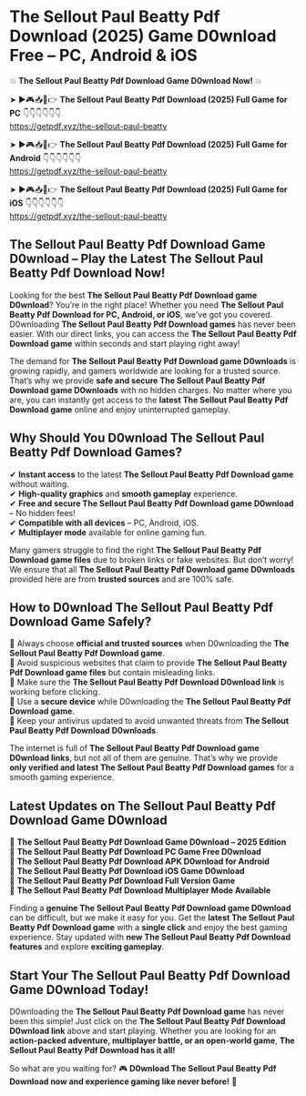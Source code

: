 # The Sellout Paul Beatty Pdf Download (2025) Game D0wnload Free – PC, Android & iOS

💥 **The Sellout Paul Beatty Pdf Download Game D0wnload Now!** 💥  

➤ ►🎮📥📱👉 **The Sellout Paul Beatty Pdf Download (2025) Full Game for PC** 👇👇👇👇👇👇  
https://getpdf.xyz/the-sellout-paul-beatty  

➤ ►🎮📥📱👉 **The Sellout Paul Beatty Pdf Download (2025) Full Game for Android** 👇👇👇👇👇👇  
https://getpdf.xyz/the-sellout-paul-beatty  

➤ ►🎮📥📱👉 **The Sellout Paul Beatty Pdf Download (2025) Full Game for iOS** 👇👇👇👇👇👇  
https://getpdf.xyz/the-sellout-paul-beatty  

## The Sellout Paul Beatty Pdf Download Game D0wnload – Play the Latest The Sellout Paul Beatty Pdf Download Now!

Looking for the best **The Sellout Paul Beatty Pdf Download game D0wnload**? You’re in the right place! Whether you need **The Sellout Paul Beatty Pdf Download for PC, Android, or iOS**, we’ve got you covered. D0wnloading **The Sellout Paul Beatty Pdf Download games** has never been easier. With our direct links, you can access the **The Sellout Paul Beatty Pdf Download game** within seconds and start playing right away!  

The demand for **The Sellout Paul Beatty Pdf Download game D0wnloads** is growing rapidly, and gamers worldwide are looking for a trusted source. That’s why we provide **safe and secure The Sellout Paul Beatty Pdf Download game D0wnloads** with no hidden charges. No matter where you are, you can instantly get access to the **latest The Sellout Paul Beatty Pdf Download game** online and enjoy uninterrupted gameplay.  

## **Why Should You D0wnload The Sellout Paul Beatty Pdf Download Games?**  

✔ **Instant access** to the latest **The Sellout Paul Beatty Pdf Download game** without waiting.  
✔ **High-quality graphics** and **smooth gameplay** experience.  
✔ **Free and secure The Sellout Paul Beatty Pdf Download game D0wnload** – No hidden fees!  
✔ **Compatible with all devices** – PC, Android, iOS.  
✔ **Multiplayer mode** available for online gaming fun.  

Many gamers struggle to find the right **The Sellout Paul Beatty Pdf Download game files** due to broken links or fake websites. But don’t worry! We ensure that all **The Sellout Paul Beatty Pdf Download game D0wnloads** provided here are from **trusted sources** and are 100% safe.  

## **How to D0wnload The Sellout Paul Beatty Pdf Download Game Safely?**  

📌 Always choose **official and trusted sources** when D0wnloading the **The Sellout Paul Beatty Pdf Download game**.  
📌 Avoid suspicious websites that claim to provide **The Sellout Paul Beatty Pdf Download game files** but contain misleading links.  
📌 Make sure the **The Sellout Paul Beatty Pdf Download D0wnload link** is working before clicking.  
📌 Use a **secure device** while D0wnloading the **The Sellout Paul Beatty Pdf Download game**.  
📌 Keep your antivirus updated to avoid unwanted threats from **The Sellout Paul Beatty Pdf Download D0wnloads**.  

The internet is full of **The Sellout Paul Beatty Pdf Download game D0wnload links**, but not all of them are genuine. That’s why we provide **only verified and latest The Sellout Paul Beatty Pdf Download games** for a smooth gaming experience.  

## **Latest Updates on The Sellout Paul Beatty Pdf Download Game D0wnload**  

🔹 **The Sellout Paul Beatty Pdf Download Game D0wnload – 2025 Edition**  
🔹 **The Sellout Paul Beatty Pdf Download PC Game Free D0wnload**  
🔹 **The Sellout Paul Beatty Pdf Download APK D0wnload for Android**  
🔹 **The Sellout Paul Beatty Pdf Download iOS Game D0wnload**  
🔹 **The Sellout Paul Beatty Pdf Download Full Version Game**  
🔹 **The Sellout Paul Beatty Pdf Download Multiplayer Mode Available**  

Finding a **genuine The Sellout Paul Beatty Pdf Download game D0wnload** can be difficult, but we make it easy for you. Get the **latest The Sellout Paul Beatty Pdf Download game** with a **single click** and enjoy the best gaming experience. Stay updated with **new The Sellout Paul Beatty Pdf Download features** and explore **exciting gameplay**.  

## **Start Your The Sellout Paul Beatty Pdf Download Game D0wnload Today!**  

D0wnloading the **The Sellout Paul Beatty Pdf Download game** has never been this simple! Just click on the **The Sellout Paul Beatty Pdf Download D0wnload link** above and start playing. Whether you are looking for an **action-packed adventure, multiplayer battle, or an open-world game**, **The Sellout Paul Beatty Pdf Download has it all!**  

So what are you waiting for? 🎮 **D0wnload The Sellout Paul Beatty Pdf Download now and experience gaming like never before!** 🚀  